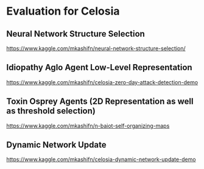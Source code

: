 # Evaluation for Celosia

## Neural Network Structure Selection
https://www.kaggle.com/mkashifn/neural-network-structure-selection/

## Idiopathy Aglo Agent Low-Level Representation
https://www.kaggle.com/mkashifn/celosia-zero-day-attack-detection-demo

## Toxin Osprey Agents (2D Representation as well as threshold selection)
https://www.kaggle.com/mkashifn/n-baiot-self-organizing-maps

## Dynamic Network Update
https://www.kaggle.com/mkashifn/celosia-dynamic-network-update-demo

